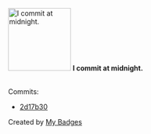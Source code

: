 <img src="https://my-badges.github.io/my-badges/midnight-commits.png" alt="I commit at midnight." title="I commit at midnight." width="128">
<strong>I commit at midnight.</strong>
<br><br>

Commits:

- <a href="https://github.com/kibongos40/express/commit/2d17b303af382fe681ffa463f95a0609970deb85">2d17b30</a>


Created by <a href="https://github.com/my-badges/my-badges">My Badges</a>